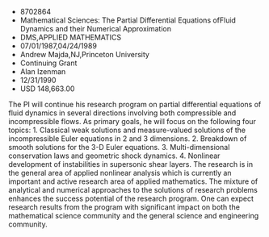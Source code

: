 
* 8702864
* Mathematical Sciences: The Partial Differential Equations ofFluid Dynamics and their Numerical Approximation
* DMS,APPLIED MATHEMATICS
* 07/01/1987,04/24/1989
* Andrew Majda,NJ,Princeton University
* Continuing Grant
* Alan Izenman
* 12/31/1990
* USD 148,663.00

The PI will continue his research program on partial differential equations of
fluid dynamics in several directions involving both compressible and
incompressible flows. As primary goals, he will focus on the following four
topics: 1. Classical weak solutions and measure-valued solutions of the
incompressible Euler equations in 2 and 3 dimensions. 2. Breakdown of smooth
solutions for the 3-D Euler equations. 3. Multi-dimensional conservation laws
and geometric shock dynamics. 4. Nonlinear development of instabilities in
supersonic shear layers. The research is in the general area of applied
nonlinear analysis which is currently an important and active research area of
applied mathematics. The mixture of analytical and numerical approaches to the
solutions of research problems enhances the success potential of the research
program. One can expect research results from the program with significant
impact on both the mathematical science community and the general science and
engineering community.
